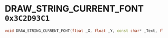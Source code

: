 # DRAW_STRING_CURRENT_FONT `0x3C2D93C1`

```cpp
void DRAW_STRING_CURRENT_FONT(float _X, float _Y, const char* _Text, float _R, float _G, float _B, float _A);
```